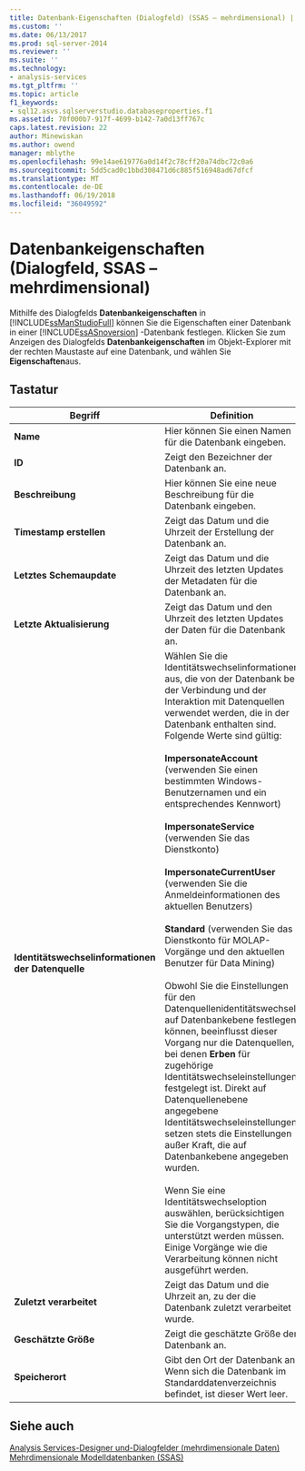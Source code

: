 ```yaml
---
title: Datenbank-Eigenschaften (Dialogfeld) (SSAS – mehrdimensional) | Microsoft Docs
ms.custom: ''
ms.date: 06/13/2017
ms.prod: sql-server-2014
ms.reviewer: ''
ms.suite: ''
ms.technology:
- analysis-services
ms.tgt_pltfrm: ''
ms.topic: article
f1_keywords:
- sql12.asvs.sqlserverstudio.databaseproperties.f1
ms.assetid: 70f000b7-917f-4699-b142-7a0d13ff767c
caps.latest.revision: 22
author: Minewiskan
ms.author: owend
manager: mblythe
ms.openlocfilehash: 99e14ae619776a0d14f2c78cff20a74dbc72c0a6
ms.sourcegitcommit: 5dd5cad0c1bbd308471d6c885f516948ad67dfcf
ms.translationtype: MT
ms.contentlocale: de-DE
ms.lasthandoff: 06/19/2018
ms.locfileid: "36049592"
---
```

# <a name="database-properties-dialog-box-ssas---multidimensional"></a>Datenbankeigenschaften (Dialogfeld, SSAS – mehrdimensional)
  Mithilfe des Dialogfelds **Datenbankeigenschaften** in [!INCLUDE[ssManStudioFull](../includes/ssmanstudiofull-md.md)] können Sie die Eigenschaften einer Datenbank in einer [!INCLUDE[ssASnoversion](../includes/ssasnoversion-md.md)] -Datenbank festlegen. Klicken Sie zum Anzeigen des Dialogfelds **Datenbankeigenschaften** im Objekt-Explorer mit der rechten Maustaste auf eine Datenbank, und wählen Sie **Eigenschaften**aus.  
  
## <a name="options"></a>Tastatur  
  
|Begriff|Definition|  
|----------|----------------|  
|**Name**|Hier können Sie einen Namen für die Datenbank eingeben.|  
|**ID**|Zeigt den Bezeichner der Datenbank an.|  
|**Beschreibung**|Hier können Sie eine neue Beschreibung für die Datenbank eingeben.|  
|**Timestamp erstellen**|Zeigt das Datum und die Uhrzeit der Erstellung der Datenbank an.|  
|**Letztes Schemaupdate**|Zeigt das Datum und die Uhrzeit des letzten Updates der Metadaten für die Datenbank an.|  
|**Letzte Aktualisierung**|Zeigt das Datum und den Uhrzeit des letzten Updates der Daten für die Datenbank an.|  
|**Identitätswechselinformationen der Datenquelle**|Wählen Sie die Identitätswechselinformationen aus, die von der Datenbank bei der Verbindung und der Interaktion mit Datenquellen verwendet werden, die in der Datenbank enthalten sind. Folgende Werte sind gültig:<br /><br /> **ImpersonateAccount** (verwenden Sie einen bestimmten Windows-Benutzernamen und ein entsprechendes Kennwort)<br /><br /> **ImpersonateService** (verwenden Sie das Dienstkonto)<br /><br /> **ImpersonateCurrentUser** (verwenden Sie die Anmeldeinformationen des aktuellen Benutzers)<br /><br /> **Standard** (verwenden Sie das Dienstkonto für MOLAP-Vorgänge und den aktuellen Benutzer für Data Mining)<br /><br /> Obwohl Sie die Einstellungen für den Datenquellenidentitätswechsel auf Datenbankebene festlegen können, beeinflusst dieser Vorgang nur die Datenquellen, bei denen **Erben** für zugehörige Identitätswechseleinstellungen festgelegt ist. Direkt auf Datenquellenebene angegebene Identitätswechseleinstellungen setzen stets die Einstellungen außer Kraft, die auf Datenbankebene angegeben wurden.<br /><br /> Wenn Sie eine Identitätswechseloption auswählen, berücksichtigen Sie die Vorgangstypen, die unterstützt werden müssen. Einige Vorgänge wie die Verarbeitung können nicht ausgeführt werden.|  
|**Zuletzt verarbeitet**|Zeigt das Datum und die Uhrzeit an, zu der die Datenbank zuletzt verarbeitet wurde.|  
|**Geschätzte Größe**|Zeigt die geschätzte Größe der Datenbank an.|  
|**Speicherort**|Gibt den Ort der Datenbank an. Wenn sich die Datenbank im Standarddatenverzeichnis befindet, ist dieser Wert leer.|  
  
## <a name="see-also"></a>Siehe auch  
 [Analysis Services-Designer und-Dialogfelder &#40;mehrdimensionale Daten&#41;](analysis-services-designers-and-dialog-boxes-multidimensional-data.md)   
 [Mehrdimensionale Modelldatenbanken &#40;SSAS&#41;](multidimensional-models/multidimensional-model-databases-ssas.md)  
  
  